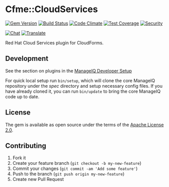 # Cfme::CloudServices

[![Gem Version](https://badge.fury.io/rb/cfme-cloud_services.svg)](http://badge.fury.io/rb/cfme-cloud_services)
[![Build Status](https://travis-ci.org/RedHatCloudForms/cfme-cloud_services.svg?branch=master)](https://travis-ci.org/RedHatCloudForms/cfme-cloud_services)
[![Code Climate](https://codeclimate.com/github/RedHatCloudForms/cfme-cloud_services.svg)](https://codeclimate.com/github/RedHatCloudForms/cfme-cloud_services)
[![Test Coverage](https://codeclimate.com/github/RedHatCloudForms/cfme-cloud_services/badges/coverage.svg)](https://codeclimate.com/github/RedHatCloudForms/cfme-cloud_services/coverage)
[![Security](https://hakiri.io/github/RedHatCloudForms/cfme-cloud_services/master.svg)](https://hakiri.io/github/RedHatCloudForms/cfme-cloud_services/master)

[![Chat](https://badges.gitter.im/Join%20Chat.svg)](https://gitter.im/RedHatCloudForms/cfme-cloud_services?utm_source=badge&utm_medium=badge&utm_campaign=pr-badge&utm_content=badge)
[![Translate](https://img.shields.io/badge/translate-transifex-blue.svg)](https://www.transifex.com/redhatcloudforms/red-hat-cloud-services-for-cloudforms/dashboard/)

Red Hat Cloud Services plugin for CloudForms.

## Development

See the section on plugins in the [ManageIQ Developer Setup](https://github.com/ManageIQ/guides/blob/master/developer_setup/plugins.md)

For quick local setup run `bin/setup`, which will clone the core ManageIQ repository under the *spec* directory and setup necessary config files. If you have already cloned it, you can run `bin/update` to bring the core ManageIQ code up to date.

## License

The gem is available as open source under the terms of the [Apache License 2.0](http://www.apache.org/licenses/LICENSE-2.0).

## Contributing

1. Fork it
2. Create your feature branch (`git checkout -b my-new-feature`)
3. Commit your changes (`git commit -am 'Add some feature'`)
4. Push to the branch (`git push origin my-new-feature`)
5. Create new Pull Request
